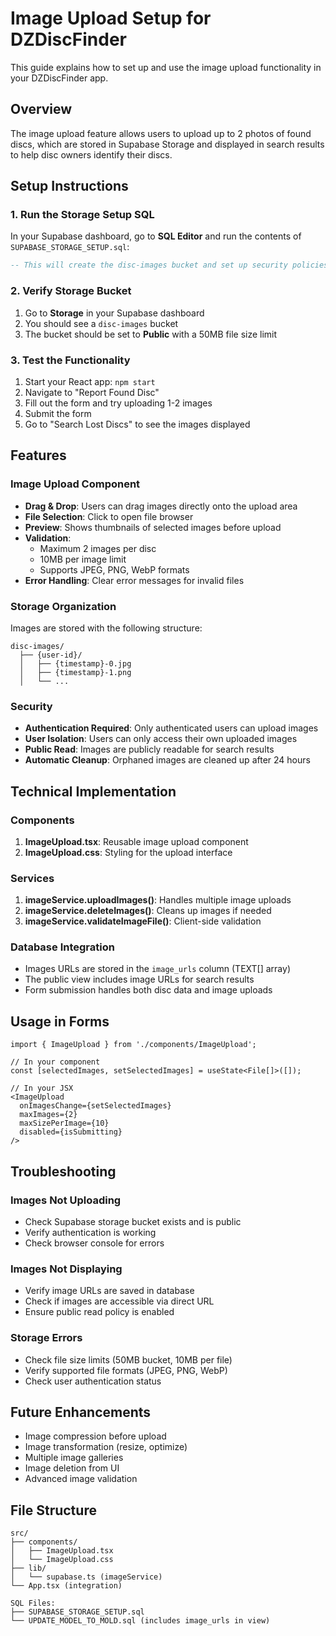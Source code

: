 # Image Upload Setup for DZDiscFinder

This guide explains how to set up and use the image upload functionality in your DZDiscFinder app.

## Overview

The image upload feature allows users to upload up to 2 photos of found discs, which are stored in Supabase Storage and displayed in search results to help disc owners identify their discs.

## Setup Instructions

### 1. Run the Storage Setup SQL

In your Supabase dashboard, go to **SQL Editor** and run the contents of `SUPABASE_STORAGE_SETUP.sql`:

```sql
-- This will create the disc-images bucket and set up security policies
```

### 2. Verify Storage Bucket

1. Go to **Storage** in your Supabase dashboard
2. You should see a `disc-images` bucket
3. The bucket should be set to **Public** with a 50MB file size limit

### 3. Test the Functionality

1. Start your React app: `npm start`
2. Navigate to "Report Found Disc"
3. Fill out the form and try uploading 1-2 images
4. Submit the form
5. Go to "Search Lost Discs" to see the images displayed

## Features

### Image Upload Component

- **Drag & Drop**: Users can drag images directly onto the upload area
- **File Selection**: Click to open file browser
- **Preview**: Shows thumbnails of selected images before upload
- **Validation**: 
  - Maximum 2 images per disc
  - 10MB per image limit
  - Supports JPEG, PNG, WebP formats
- **Error Handling**: Clear error messages for invalid files

### Storage Organization

Images are stored with the following structure:
```
disc-images/
  ├── {user-id}/
  │   ├── {timestamp}-0.jpg
  │   ├── {timestamp}-1.png
  │   └── ...
```

### Security

- **Authentication Required**: Only authenticated users can upload images
- **User Isolation**: Users can only access their own uploaded images
- **Public Read**: Images are publicly readable for search results
- **Automatic Cleanup**: Orphaned images are cleaned up after 24 hours

## Technical Implementation

### Components

1. **ImageUpload.tsx**: Reusable image upload component
2. **ImageUpload.css**: Styling for the upload interface

### Services

1. **imageService.uploadImages()**: Handles multiple image uploads
2. **imageService.deleteImages()**: Cleans up images if needed
3. **imageService.validateImageFile()**: Client-side validation

### Database Integration

- Images URLs are stored in the `image_urls` column (TEXT[] array)
- The public view includes image URLs for search results
- Form submission handles both disc data and image uploads

## Usage in Forms

```tsx
import { ImageUpload } from './components/ImageUpload';

// In your component
const [selectedImages, setSelectedImages] = useState<File[]>([]);

// In your JSX
<ImageUpload
  onImagesChange={setSelectedImages}
  maxImages={2}
  maxSizePerImage={10}
  disabled={isSubmitting}
/>
```

## Troubleshooting

### Images Not Uploading
- Check Supabase storage bucket exists and is public
- Verify authentication is working
- Check browser console for errors

### Images Not Displaying
- Verify image URLs are saved in database
- Check if images are accessible via direct URL
- Ensure public read policy is enabled

### Storage Errors
- Check file size limits (50MB bucket, 10MB per file)
- Verify supported file formats (JPEG, PNG, WebP)
- Check user authentication status

## Future Enhancements

- Image compression before upload
- Image transformation (resize, optimize)
- Multiple image galleries
- Image deletion from UI
- Advanced image validation

## File Structure

```
src/
├── components/
│   ├── ImageUpload.tsx
│   └── ImageUpload.css
├── lib/
│   └── supabase.ts (imageService)
└── App.tsx (integration)

SQL Files:
├── SUPABASE_STORAGE_SETUP.sql
└── UPDATE_MODEL_TO_MOLD.sql (includes image_urls in view)
```
